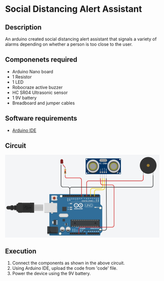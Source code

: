 Social Distancing Alert Assistant
=============

## Description
An arduino created social distancing alert assistant that signals a variety of alarms depending on whether a person is too close to the user.

## Componenets required
* Arduino Nano board
* 1 Resistor
* 1 LED
* Robocraze active buzzer
* HC SR04 Ultrasonic sensor
* 1 9V battery
* Breadboard and jumper cables

## Software requirements
* [Arduino IDE](https://www.arduino.cc/en/software)

## Circuit
![](circuit.jpg)

## Execution
1. Connect the components as shown in the above circuit.
2. Using Arduino IDE, upload the code from 'code' file.
3. Power the device using the 9V battery.


